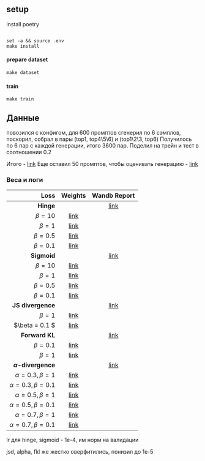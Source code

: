 ## setup

install poetry


```

set -a && source .env
make install
```

#### prepare dataset

```
make dataset
```



#### train

```
make train
```



## Данные

повозился с конфигом, для 600 промптов сгенерил по 6 сэмплов, поскорил, собрал в пары (top1, top4\5\6) и (top1\2\3, top6)
Получилось по 6 пар с каждой генерации, итого 3600 пар. Поделил на трейн и тест в соотношении 0.2

Итого - [link](https://huggingface.co/datasets/therem/dpo_dataset)
Еще оставил 50 промптов, чтобы оценивать генерацию - [link](https://huggingface.co/datasets/therem/dpo_dataset_eval)

### Веса и логи

|                      Loss |                             Weights                             |                      Wandb Report                      |
| ------------------------: | :-------------------------------------------------------------: | :---------------------------------------------------: |
|                 **Hinge** |                                                                | [link](https://api.wandb.ai/links/siriusopt/qf7ucsy0) |
|              $\beta = 10$ |   [link](https://huggingface.co/therem/gpt_imdb_hinge_beta10)   |                                                      |
|               $\beta = 1$ |   [link](https://huggingface.co/therem/gpt_imdb_hinge_beta1)   |                                                      |
|             $\beta = 0.5$ |  [link](https://huggingface.co/therem/gpt_imdb_hinge_beta5e-1)  |                                                      |
|             $\beta = 0.1$ |  [link](https://huggingface.co/therem/gpt_imdb_hinge_beta1e-1)  |                                                      |
|               **Sigmoid** |                                                                | [link](https://api.wandb.ai/links/siriusopt/vtlaxd9l) |
|              $\beta = 10$ |  [link](https://huggingface.co/therem/gpt_imdb_sigmoid_beta10)  |                                                      |
|               $\beta = 1$ |  [link](https://huggingface.co/therem/gpt_imdb_sigmoid_beta1)  |                                                      |
|             $\beta = 0.5$ | [link](https://huggingface.co/therem/gpt_imdb_sigmoid_beta5e-1) |                                                      |
|             $\beta = 0.1$ | [link](https://huggingface.co/therem/gpt_imdb_sigmoid_beta1e-1) |                                                      |
|         **JS divergence** |                                                                |                                   [link](https://api.wandb.ai/links/siriusopt/t5m4frwk)                   |
|               $\beta = 1$ |    [link](https://huggingface.co/therem/gpt_imdb_jsd_beta1)    |                                                |
|$\beta = 0.1 $|[link](https://huggingface.co/therem/gpt_imdb_jsd_beta1e-1)|
|            **Forward KL** |                                                                |[link](https://api.wandb.ai/links/siriusopt/c6zrjivo)                                                      |
|               $\beta=0.1$ |   [link](https://huggingface.co/therem/gpt_imdb_fkl_beta1e-1)   |                                                |
| $\beta = 1$ |  [link](https://huggingface.co/therem/gpt_imdb_fkl_beta1)  |   
|   **$\alpha$-divergence** |                                                                |[link](https://api.wandb.ai/links/siriusopt/h7bboyh4)                                                      |
| $\alpha = 0.3, \beta = 1$ |  [link](https://huggingface.co/therem/gpt_imdb_alpha03_beta1)  |                                                     
| $\alpha = 0.3, \beta = 0.1$ |  [link](https://huggingface.co/therem/gpt_imdb_alpha03_beta1e-1)  |
| $\alpha = 0.5, \beta = 1$ |  [link](https://huggingface.co/therem/gpt_imdb_alpha05_beta1)  |
| $\alpha = 0.5, \beta = 0.1$ |  [link](https://huggingface.co/therem/gpt_imdb_alpha05_beta1e-1)  |
| $\alpha = 0.7, \beta = 1$ |  [link](https://huggingface.co/therem/gpt_imdb_alpha07_beta1)  |
| $\alpha = 0.7, \beta = 0.1$ |  [link](https://huggingface.co/therem/gpt_imdb_alpha07_beta1e-1)  |

lr для hinge, sigmoid - 1e-4, им норм на валидации

jsd, alpha, fkl же жестко оверфитились, понизил до 1e-5

